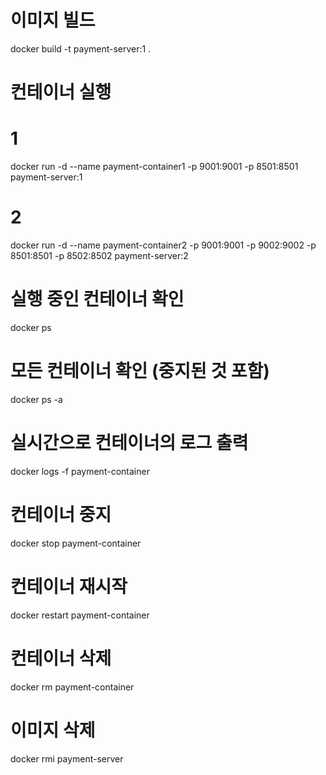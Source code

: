 # 이미지 빌드
docker build -t payment-server:1 .

# 컨테이너 실행
# 1
docker run -d --name payment-container1 -p 9001:9001 -p 8501:8501 payment-server:1

# 2
docker run -d --name payment-container2 -p 9001:9001 -p 9002:9002 -p 8501:8501 -p 8502:8502 payment-server:2

# 실행 중인 컨테이너 확인
docker ps

# 모든 컨테이너 확인 (중지된 것 포함)
docker ps -a

# 실시간으로 컨테이너의 로그 출력
docker logs -f payment-container

# 컨테이너 중지
docker stop payment-container

# 컨테이너 재시작
docker restart payment-container

# 컨테이너 삭제
docker rm payment-container

# 이미지 삭제
docker rmi payment-server
